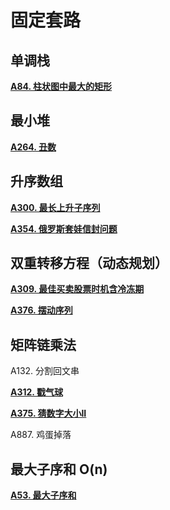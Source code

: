 # 固定套路

## 单调栈

**[A84. 柱状图中最大的矩形](/array?id=a84-柱状图中最大的矩形)**



## 最小堆

**[A264. 丑数](/dp?id=a264-丑数-ii)**





## 升序数组

**[A300. 最长上升子序列](/dp?id=a300-最长上升子序列)**

**[A354. 俄罗斯套娃信封问题](/dp?id=a354-俄罗斯套娃信封问题)**





## 双重转移方程（动态规划）

**[A309. 最佳买卖股票时机含冷冻期](/dp?id=a309-最佳买卖股票时机含冷冻期)**

**[A376. 摆动序列](/dp?id=a376-摆动序列)**




## 矩阵链乘法

A132. 分割回文串  

**[A312. 戳气球](/dp?id=a312-戳气球)**  

**[A375. 猜数字大小II](/dp?id=a375-猜数字大小-ii)**  

A887. 鸡蛋掉落   



## 最大子序和 O(n)

**[A53. 最大子序和](/array?id=a53-最大子序和)**